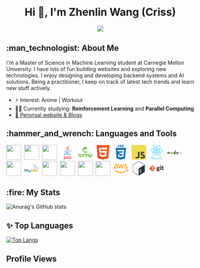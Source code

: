 <div id="header" align="center">
  <h1>Hi 👋, I'm Zhenlin Wang (Criss)</h1>
  <img src="https://media.giphy.com/media/3kPDmoWdBpQPNhCnUG/giphy.gif" width="300"/>
  
</div>

<h2> :man_technologist: About Me </h2>

I'm a Master of Science in Machine Learning student at Carnegie Mellon University. I have lots of fun building websites and exploring new technologies. I enjoy designing and developing backend systems and AI solutions. Being a practitioner, I keep on track of latest tech trends and learn new stuff actively.
- ⚡ Interest: Anime | Workout 
- 👨‍🏫 Currently studying: **Reinforcement Learning** and **Parallel Computing**
- [:ledger: Peronsal website & Blogs](http://criss-wang.github.io)

<h2> :hammer_and_wrench: Languages and Tools </h2>
<div>
  <img src="https://cdn.jsdelivr.net/gh/devicons/devicon/icons/cplusplus/cplusplus-original.svg" width="40" height="40"/>&nbsp;
  <img src="https://cdn.jsdelivr.net/gh/devicons/devicon/icons/python/python-original.svg" width="40" height="40"/>&nbsp;
  <img src="https://cdn.jsdelivr.net/gh/devicons/devicon/icons/pytorch/pytorch-original.svg" width="40" height="40"/>&nbsp;
  <img src="https://github.com/devicons/devicon/blob/master/icons/java/java-original-wordmark.svg" title="Java" alt="Java" width="40" height="40"/>&nbsp;
  <img src="https://github.com/devicons/devicon/blob/master/icons/spring/spring-original-wordmark.svg" title="Spring" alt="Spring" width="40" height="40"/>&nbsp;
  <img src="https://github.com/devicons/devicon/blob/master/icons/html5/html5-original.svg" title="HTML5" alt="HTML" width="40" height="40"/>&nbsp; 
  <img src="https://github.com/devicons/devicon/blob/master/icons/css3/css3-plain-wordmark.svg"  title="CSS3" alt="CSS" width="40" height="40"/>&nbsp;
  <img src="https://github.com/devicons/devicon/blob/master/icons/javascript/javascript-original.svg" title="JavaScript" alt="JavaScript" width="40" height="40"/>&nbsp;
  <img src="https://github.com/devicons/devicon/blob/master/icons/react/react-original-wordmark.svg" title="React" alt="React" width="40" height="40"/>&nbsp;
  <img src="https://github.com/devicons/devicon/blob/master/icons/nodejs/nodejs-original-wordmark.svg" title="NodeJS" alt="NodeJS" width="40" height="40"/>&nbsp;
  <img src="https://cdn.jsdelivr.net/gh/devicons/devicon/icons/d3js/d3js-original.svg"  width="40" height="40"/>&nbsp;
  <img src="https://github.com/devicons/devicon/blob/master/icons/mysql/mysql-original-wordmark.svg" title="MySQL"  alt="MySQL" width="40" height="40"/>&nbsp;
  <img src="https://cdn.jsdelivr.net/gh/devicons/devicon/icons/mongodb/mongodb-original-wordmark.svg" width="40" height="40"/>&nbsp;
  <img src="https://cdn.jsdelivr.net/gh/devicons/devicon/icons/nginx/nginx-original.svg" width="40" height="40"/>&nbsp;
  <img src="https://cdn.jsdelivr.net/gh/devicons/devicon/icons/docker/docker-original.svg" width="40" height="40"/>&nbsp;
  <img src="https://cdn.jsdelivr.net/gh/devicons/devicon/icons/kubernetes/kubernetes-plain-wordmark.svg" width="40" height="40"/>&nbsp;
  <img src="https://github.com/devicons/devicon/blob/master/icons/amazonwebservices/amazonwebservices-plain-wordmark.svg" title="AWS" alt="AWS" width="40" height="40"/>&nbsp;
  <img src="https://github.com/devicons/devicon/blob/master/icons/bash/bash-original.svg" title="bash" alt="bash" width="40" height="40"/>&nbsp;
  <img src="https://github.com/devicons/devicon/blob/master/icons/git/git-original-wordmark.svg" title="Git" **alt="Git" width="40" height="40"/>
</div>

<div></div>

<h2> :fire: My Stats </h2>

<!-- [![GitHub Streak](http://github-readme-streak-stats.herokuapp.com?user=criss-wang&theme=java-dark)](https://git.io/streak-stats) -->
![Anurag's GitHub stats](https://github-readme-stats.vercel.app/api?username=criss-wang&show_icons=true&theme=nord&count_private=true&hide=contribs)

<h2> ✨ Top Languages </h2>

[![Top Langs](https://github-readme-stats-2i6jc4br0-criss-wang.vercel.app/api/top-langs/?username=criss-wang&layout=compact&theme=nord&exclude_repo=github-readme-stats&hide=jupyter%20notebook,html,css,stylus&langs_count=5)](https://github.com/anuraghazra/github-readme-stats)

<h2> Profile Views </h2>
<img src="https://komarev.com/ghpvc/?username=criss-wang&style=flat-round&color=blue" alt=""/>


<!--
**Criss-Wang/Criss-Wang** is a ✨ _special_ ✨ repository because its `README.md` (this file) appears on your GitHub profile.

Here are some ideas to get you started:

- 🔭 I’m currently working on ...
- 🌱 I’m currently learning ...
- 👯 I’m looking to collaborate on ...
- 🤔 I’m looking for help with ...
- 💬 Ask me about ...
- 📫 How to reach me: ...
- 😄 Pronouns: ...
- ⚡ Interest: Anime | Workout 
-->
